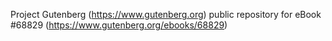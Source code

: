 Project Gutenberg (https://www.gutenberg.org) public repository for
eBook #68829 (https://www.gutenberg.org/ebooks/68829)
